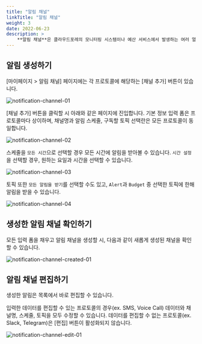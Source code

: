 ```yaml
---
title: "알림 채널"
linkTitle: "알림 채널"
weight: 3
date: 2022-06-23
description: >
    **알림 채널**은 클라우드포레의 모니터링 시스템이나 예산 서비스에서 발생하는 여러 얼럿과 이벤트, 또는 클라우드포레 자체 알림 등을 받아볼 수 있는 서비스입니다.
---
```


## 알림 생성하기
[마이페이지 > 알림 채널] 페이지에는 각 프로토콜에 해당하는 [채널 추가] 버튼이 있습니다.

![notification-channel-01](/ko/docs/guides/my-page/notification-channel-img/notification-channel-01.png)

[채널 추가] 버튼을 클릭할 시 아래와 같은 페이지에 진입합니다. 기본 정보 입력 폼은 프로토콜마다 상이하며, 채널명과 알림 스케줄, 구독할 토픽 선택란은 모든 프로토콜이 동일합니다.

![notification-channel-02](/ko/docs/guides/my-page/notification-channel-img/notification-channel-02.png)

스케줄을 `모든 시간`으로 선택할 경우 모든 시간에 알림을 받아볼 수 있습니다. `시간 설정`을 선택할 경우, 원하는 요일과 시간을 선택할 수 있습니다.

![notification-channel-03](/ko/docs/guides/my-page/notification-channel-img/notification-channel-03.png)

토픽 또한 `모든 알림을 받기`를 선택할 수도 있고, `Alert`과 `Budget` 중 선택한 토픽에 한해 알림을 받을 수 있습니다.

![notification-channel-04](/ko/docs/guides/my-page/notification-channel-img/notification-channel-04.png)

## 생성한 알림 채널 확인하기
모든 입력 폼을 채우고 알림 채널을 생성할 시, 다음과 같이 새롭게 생성된 채널을 확인할 수 있습니다.

![notification-channel-created-01](/ko/docs/guides/my-page/notification-channel-img/notification-channel-created-01.png)

## 알림 채널 편집하기
생성한 알림은 목록에서 바로 편집할 수 있습니다.

입력한 데이터를 편집할 수 있는 프로토콜의 경우(ex. SMS, Voice Call) 데이터와 채널명, 스케줄, 토픽을 모두 수정할 수 있습니다.
데이터를 편집할 수 없는 프로토콜(ex. Slack, Telegram)은 [편집] 버튼이 활성화되지 않습니다.

![notification-channel-edit-01](/ko/docs/guides/my-page/notification-channel-img/notification-channel-edit-01.png)
